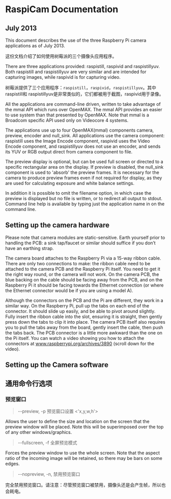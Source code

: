 # RaspiCam Documentation

## July 2013
This document describes the use of the three Raspberry Pi camera applications as of July 2013.

这份文档介绍了如何使用树莓派的三个摄像头应用程序。

There are three applications provided: raspistill, raspivid and raspistillyuv. Both raspistill and raspistillyuv
are very similar and are intended for capturing images, while raspivid is for capturing video.

树莓派提供了三个应用程序：<code>raspistill</code>，<code>raspivid</code>，<code>raspistillyuv</code>。其中raspistill和
raspistillyuv是非常类似的，它们都被用于截图，raspivid用于录像。

All the applications are command-line driven, written to take advantage of the mmal API which runs over OpenMAX. The
mmal API provides an easier to use system than that presented by OpenMAX. Note that mmal is a Broadcom specific API used
only on Videocore 4 systems.

The applications use up to four OpenMAX(mmal) components camera, preview, encoder and null_sink. All applications
use the camera component: raspistill uses the Image Encode component, raspivid uses the Video Encode component, 
and raspistillyuv does not use an encoder, and sends its YUV or RGB output direct from camera component to file.

The preview display is optional, but can be used full screen or directed to a specific rectangular area on the display. 
If preview is disabled, the null_sink component is used to 'absorb' the preview frames. It is necessary for the camera 
to produce preview frames even if not required for display, as they are used for calculating exposure and white balance 
settings.

In addition it is possible to omit the filename option, in which case the preview is displayed but no file is written, 
or to redirect all output to stdout. Command line help is available by typing just the application name in on the 
command line.

## Setting up the camera hardware
Please note that camera modules are static-sensitive. Earth yourself prior to handling the PCB: a sink tap/faucet or 
similar should suffice if you don’t have an earthing strap.

The camera board attaches to the Raspberry Pi via a 15-way ribbon cable. There are only two connections to make: 
the ribbon cable need to be attached to the camera PCB and the Raspberry Pi itself. You need to get it the right way 
round, or the camera will not work. On the camera PCB, the blue backing on the cable should be facing away from the PCB, 
and on the Raspberry Pi it should be facing towards the Ethernet connection (or where the Ethernet connector would be 
if you are using a model A).

Although the connectors on the PCB and the Pi are different, they work in a similar way. On the Raspberry Pi, pull up 
the tabs on each end of the connector. It should slide up easily, and be able to pivot around slightly. Fully insert 
the ribbon cable into the slot, ensuring it is straight, then gently press down the tabs to clip it into place. The 
camera PCB itself also requires you to pull the tabs away from the board, gently insert the cable, then push the tabs 
back. The PCB connector is a little more awkward than the one on the Pi itself. You can watch a video showing you how
to attach the connectors at www.raspberrypi.org/archives/3890 (scroll down for the video).

## Setting up the Camera software

## 通用命令行选项
### 预览窗口
> --preview, -p 预览窗口设置 <'x,y,w,h'>

Allows the user to define the size and location on the screen that the preview window will be placed. Note this will be
superimposed over the top of any other windows/graphics.

> --fullscreen, -f 全屏预览模式

Forces the preview window to use the whole screen. Note that the aspect ratio of the incoming image will be retained, 
so there may be bars on some edges.

> --nopreview, -n, 禁用预览窗口

完全禁用预览窗口。请注意：尽管预览窗口被禁用，摄像头还是会产生帧，所以也会耗电。








